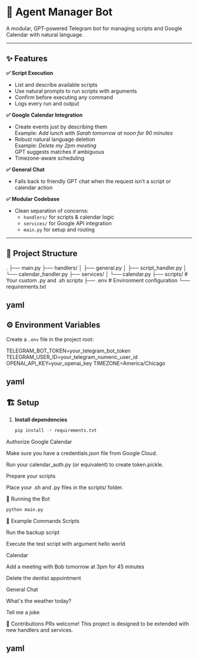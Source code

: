 # 🧠 Agent Manager Bot

A modular, GPT-powered Telegram bot for managing scripts and Google Calendar with natural language.

---

## ✨ Features

**✅ Script Execution**
- List and describe available scripts
- Use natural prompts to run scripts with arguments
- Confirm before executing any command
- Logs every run and output

**✅ Google Calendar Integration**
- Create events just by describing them  
  Example: *Add lunch with Sarah tomorrow at noon for 90 minutes*
- Robust natural language deletion  
  Example: *Delete my 2pm meeting*  
  GPT suggests matches if ambiguous
- Timezone-aware scheduling

**✅ General Chat**
- Falls back to friendly GPT chat when the request isn’t a script or calendar action

**✅ Modular Codebase**
- Clean separation of concerns:
  - `handlers/` for scripts & calendar logic
  - `services/` for Google API integration
  - `main.py` for setup and routing

---

## 📁 Project Structure

.
├── main.py
├── handlers/
│ ├── general.py
│ ├── script_handler.py
│ └── calendar_handler.py
├── services/
│ └── calendar.py
├── scripts/ # Your custom .py and .sh scripts
├── .env # Environment configuration
└── requirements.txt

yaml
---

## ⚙️ Environment Variables

Create a `.env` file in the project root:

TELEGRAM_BOT_TOKEN=your_telegram_bot_token
TELEGRAM_USER_ID=your_telegram_numeric_user_id
OPENAI_API_KEY=your_openai_key
TIMEZONE=America/Chicago

yaml
---

## 🏗️ Setup

1. **Install dependencies**

   ```bash
   pip install -r requirements.txt
Authorize Google Calendar

Make sure you have a credentials.json file from Google Cloud.

Run your calendar_auth.py (or equivalent) to create token.pickle.

Prepare your scripts

Place your .sh and .py files in the scripts/ folder.

🚀 Running the Bot
```bash
python main.py
```
💬 Example Commands
Scripts

Run the backup script

Execute the test script with argument hello world

Calendar

Add a meeting with Bob tomorrow at 3pm for 45 minutes

Delete the dentist appointment

General Chat

What's the weather today?

Tell me a joke

🙌 Contributions
PRs welcome! This project is designed to be extended with new handlers and services.

yaml
---
